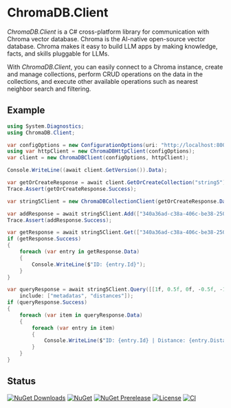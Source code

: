 # ChromaDB.Client

_ChromaDB.Client_ is a C# cross-platform library for communication with Chroma vector database. Chroma is the AI-native open-source vector database. Chroma makes it easy to build LLM apps by making knowledge, facts, and skills pluggable for LLMs.

With _ChromaDB.Client_, you can easily connect to a Chroma instance, create and manage collections, perform CRUD operations on the data in the collections, and execute other available operations such as nearest neighbor search and filtering.

## Example

```csharp
using System.Diagnostics;
using ChromaDB.Client;

var configOptions = new ConfigurationOptions(uri: "http://localhost:8000/api/v1/");
using var httpClient = new ChromaDBHttpClient(configOptions);
var client = new ChromaDBClient(configOptions, httpClient);

Console.WriteLine((await client.GetVersion()).Data);

var getOrCreateResponse = await client.GetOrCreateCollection("string5");
Trace.Assert(getOrCreateResponse.Success);

var string5Client = new ChromaDBCollectionClient(getOrCreateResponse.Data, httpClient);

var addResponse = await string5Client.Add(["340a36ad-c38a-406c-be38-250174aee5a4"], embeddings: [[1f, 0.5f, 0f, -0.5f, -1f]]);
Trace.Assert(addResponse.Success);

var getResponse = await string5Client.Get(["340a36ad-c38a-406c-be38-250174aee5a4"], include: ["metadatas", "documents", "embeddings"]);
if (getResponse.Success)
{
	foreach (var entry in getResponse.Data)
	{
		Console.WriteLine($"ID: {entry.Id}");
	}
}

var queryResponse = await string5Client.Query([[1f, 0.5f, 0f, -0.5f, -1f], [1.5f, 0f, 2f, -1f, -1.5f]],
	include: ["metadatas", "distances"]);
if (queryResponse.Success)
{
	foreach (var item in queryResponse.Data)
	{
		foreach (var entry in item)
		{
			Console.WriteLine($"ID: {entry.Id} | Distance: {entry.Distance}");
		}
	}
}
```

## Status

[![NuGet Downloads](https://img.shields.io/nuget/dt/ChromaDB.Client)](https://img.shields.io/nuget/v/ChromaDB.Client)
[![NuGet](https://img.shields.io/nuget/v/ChromaDB.Client)](https://img.shields.io/nuget/v/ChromaDB.Client)
[![NuGet Prerelease](https://img.shields.io/nuget/vpre/ChromaDB.Client)](https://img.shields.io/nuget/v/ChromaDB.Client)
[![License](https://img.shields.io/github/license/ssone95/ChromaDB.Client)](https://github.com/ssone95/ChromaDB.Client/LICENSE)
[![CI](https://img.shields.io/github/actions/workflow/status/ssone95/ChromaDB.Client/ci.yml)](https://github.com/ssone95/ChromaDB.Client/actions/workflows/ci.yml)